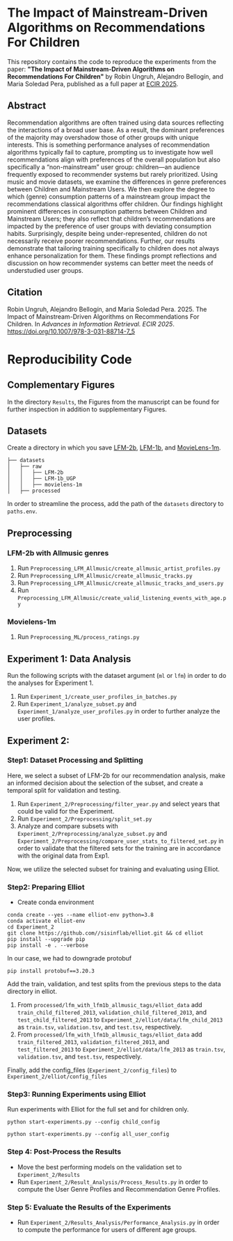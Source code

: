 # The Impact of Mainstream-Driven Algorithms on Recommendations For Children
This repository contains the code to reproduce the experiments from the paper: **"The Impact of Mainstream-Driven Algorithms on Recommendations For Children"** by Robin Ungruh, Alejandro Bellogín, and Maria Soledad Pera, published as a full paper at [ECIR 2025](https://ecir2025.eu/).

## Abstract
 Recommendation algorithms are often trained using data sources reflecting the interactions of a broad user base. As a result, the dominant preferences of the majority may overshadow those of other groups with unique interests. This is something performance analyses of recommendation algorithms typically fail to capture, prompting us to investigate how well recommendations align with preferences of the overall population but also specifically a “non-mainstream” user group: children—an audience frequently exposed to recommender systems but rarely prioritized. Using music and movie datasets, we examine the differences in genre preferences between Children and Mainstream Users. We then explore the degree to which (genre) consumption patterns of a mainstream group impact the recommendations classical algorithms offer children. Our findings highlight prominent differences in consumption patterns between Children and Mainstream Users; they also reflect that children’s recommendations are impacted by the preference of user groups with deviating consumption habits. Surprisingly, despite being under-represented, children do not necessarily receive poorer recommendations. Further, our results demonstrate that tailoring training specifically to children does not always enhance personalization for them. These findings prompt reflections and discussion on how recommender systems can better meet the needs of understudied user groups.


## Citation
Robin Ungruh, Alejandro Bellogín, and Maria Soledad Pera. 2025. The Impact of Mainstream-Driven Algorithms on Recommendations For Children. In _Advances in Information Retrieval. ECIR 2025_. https://doi.org/10.1007/978-3-031-88714-7_5

# Reproducibility Code

## Complementary Figures
In the directory ``Results``, the Figures from the manuscript can be found for further inspection in addition to supplementary Figures.

## Datasets
Create a directory in which you save [LFM-2b](https://www.cp.jku.at/datasets/LFM-2b/), [LFM-1b](https://www.cp.jku.at/datasets/LFM-1b/), and [MovieLens-1m](https://grouplens.org/datasets/movielens/).

```
├── datasets
│   ├── raw
│   │   ├── LFM-2b
│   │   ├── LFM-1b_UGP
│   │   ├── movielens-1m
│   ├── processed
```
In order to streamline the process, add the path of the `datasets` directory to `paths.env`.


## Preprocessing
### LFM-2b with Allmusic genres
1. Run `Preprocessing_LFM_Allmusic/create_allmusic_artist_profiles.py`
2. Run `Preprocessing_LFM_Allmusic/create_allmusic_tracks.py`
3. Run `Preprocessing_LFM_Allmusic/create_allmusic_tracks_and_users.py`
4. Run `Preprocessing_LFM_Allmusic/create_valid_listening_events_with_age.py`

### Movielens-1m
1. Run `Preprocessing_ML/process_ratings.py`

## Experiment 1: Data Analysis
Run the following scripts with the dataset argument (`ml` or `lfm`) in order to do the analyses for  Experiment 1.

1. Run `Experiment_1/create_user_profiles_in_batches.py` 
2. Run `Experiment_1/analyze_subset.py` and `Experiment_1/analyze_user_profiles.py` in order to further analyze the user profiles.

## Experiment 2:
### Step1: Dataset Processing and Splitting
Here, we select a subset of LFM-2b for our recommendation analysis, make an informed decision about the selection of the subset, and create a temporal split for validation and testing. 
1. Run `Experiment_2/Preprocessing/filter_year.py` and select years that could be valid for the Experiment.
2. Run `Experiment_2/Preprocessing/split_set.py`
3. Analyze and compare subsets with `Experiment_2/Preprocessing/analyze_subset.py` and `Experiment_2/Preprocessing/compare_user_stats_to_filtered_set.py` in order to validate that the filtered sets for the training are in accordance with the original data from Exp1.

Now, we utilize the selected subset for training and evaluating using Elliot.


### Step2: Preparing Elliot
- Create conda environment
```
conda create --yes --name elliot-env python=3.8
conda activate elliot-env
cd Experiment_2 
git clone https://github.com//sisinflab/elliot.git && cd elliot
pip install --upgrade pip
pip install -e . --verbose
```

In our case, we had to downgrade protobuf
```
pip install protobuf==3.20.3
```

Add the train, validation, and test splits from the previous steps to the data directory in elliot.
1. From `processed/lfm_with_lfm1b_allmusic_tags/elliot_data` add `train_child_filtered_2013`, `validation_child_filtered_2013`, and `test_child_filtered_2013` to `Experiment_2/elliot/data/lfm_child_2013` as `train.tsv`, `validation.tsv`, and `test.tsv`, respectively.
2. From `processed/lfm_with_lfm1b_allmusic_tags/elliot_data` add `train_filtered_2013`, `validation_filtered_2013`, and `test_filtered_2013` to `Experiment_2/elliot/data/lfm_2013` as `train.tsv`, `validation.tsv`, and `test.tsv`, respectively.

Finally, add the config_files (`Experiment_2/config_files`) to `Experiment_2/elliot/config_files`


### Step3: Running Experiments using Elliot
Run experiments with Elliot for the full set and for children only.
```
python start-experiments.py --config child_config
```
```
python start-experiments.py --config all_user_config
```


### Step 4: Post-Process the Results
- Move the best performing models on the validation set to `Experiment_2/Results`
- Run `Experiment_2/Result_Analysis/Process_Results.py` in order to compute the User Genre Profiles and Recommendation Genre Profiles.


### Step 5: Evaluate the Results of the Experiments
- Run `Experiment_2/Results_Analysis/Performance_Analysis.py` in order to compute the performance for users of different age groups.
